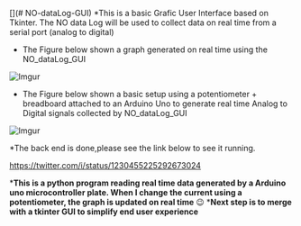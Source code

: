 [](# NO-dataLog-GUI)
*This is a basic Grafic User Interface based on Tkinter. The NO data Log will be used to collect data on real time from a serial port (analog to digital)


* The Figure below shown a graph generated on real time using the NO_dataLog_GUI

![Imgur](https://i.imgur.com/q5kk3S4.png)

* The Figure below shown a basic setup using a potentiometer + breadboard attached to an Arduino Uno to generate real time Analog to Digital signals collected by  NO_dataLog_GUI

![Imgur](https://i.imgur.com/AxN6EcW.png)




*The back end is done,please see the link below to see it running.

https://twitter.com/i/status/1230455225292673024



*__This is a python program reading real time data generated by a Arduino uno microcontroller plate. When I change the current using a potentiometer, the graph is updated on real time__ 😉
*__Next step is to merge with a tkinter GUI to simplify end user experience__
